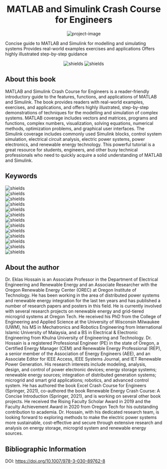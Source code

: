 <h1 align="center" id="title">MATLAB and Simulink Crash Course for Engineers</h1>

<p align="center"><img src="https://media.springernature.com/full/springer-static/cover-hires/book/978-3-030-89762-8?as=webp" alt="project-image"></p>

<p id="description">Concise guide to MATLAB and Simulink for modelling and simulating systems Provides real-world examples exercises and applications Offers highly illustrated step-by-step guidance</p>

<p align="center"><img src="https://img.shields.io/badge/Textbook%20%20-%20%C2%A9%202022%20-blue" alt="shields">&nbsp;<img src="https://img.shields.io/badge/Authors%20-%20%20Eklas%20Hossain%20-blue" alt="shields"></p>

  
  
<h2>About this book</h2>
MATLAB and Simulink Crash Course for Engineers is a reader-friendly introductory guide to the features, functions, and applications of MATLAB and Simulink. The book provides readers with real-world examples, exercises, and applications, and offers highly illustrated, step-by-step demonstrations of techniques for the modelling and simulation of complex systems. MATLAB coverage includes vectors and matrices, programs and functions, complex numbers, visualization, solving equations, numerical methods, optimization problems, and graphical user interfaces. The Simulink coverage includes commonly used Simulink blocks, control system simulation, electrical circuit analysis, electric power systems, power electronics, and renewable energy technology. This powerful tutorial is a great resource for students, engineers, and other busy technical professionals who need to quickly acquire a solid understanding of MATLAB and Simulink.
  
  
<h2>Keywords</h2>
<img src="https://img.shields.io/badge/MATLAB-8A2BE2" alt="shields"><br>
<img src="https://img.shields.io/badge/MathWorks-8A2BE2" alt="shields"><br>
<img src="https://img.shields.io/badge/Vectors%20and%20Matrices-8A2BE2" alt="shields"> <br>
<img src="https://img.shields.io/badge/Simulink-8A2BE2" alt="shields"><br>
<img src="https://img.shields.io/badge/Dynamical%20systems-8A2BE2" alt="shields"><br>
<img src="https://img.shields.io/badge/Graphical%20programming-8A2BE2" alt="shields"><br>
<img src="https://img.shields.io/badge/Numeric%20computing-8A2BE2" alt="shields"><br>
<img src="https://img.shields.io/badge/Graph%20Plotting-8A2BE2" alt="shields"><br>
<img src="https://img.shields.io/badge/Multidomain%20simulation-8A2BE2" alt="shields"><br>
<img src="https://img.shields.io/badge/Modelling%20and%20Simulation-8A2BE2" alt="shields"><br>
<img src="https://img.shields.io/badge/Model%20based%20design-8A2BE2" alt="shields"><br>
<img src="https://img.shields.io/badge/Test%20and%20Measurement-8A2BE2" alt="shields"><br>
<img src="https://img.shields.io/badge/Electrical%20systems-8A2BE2" alt="shields">

<h2>About the author</h2>
​Dr. Eklas Hossain is an Associate Professor in the Department of Electrical Engineering and Renewable Energy and an Associate Researcher with the Oregon Renewable Energy Center (OREC) at Oregon Institute of Technology. He has been working in the area of distributed power systems and renewable energy integration for the last ten years and has published a number of research papers and posters in this field. He is currently involved with several research projects on renewable energy and grid-tiered microgrid systems at Oregon Tech. He received his PhD from the College of Engineering and Applied Science at the University of Wisconsin Milwaukee (UWM), his MS in Mechatronics and Robotics Engineering from International Islamic University of Malaysia, and a BS in Electrical & Electronic Engineering from Khulna University of Engineering and Technology. Dr. Hossain is a registered Professional Engineer (PE) in the state of Oregon, a Certified Energy Manager (CEM) and Renewable Energy Professional (REP), a senior member of the Association of Energy Engineers (AEE), and an Associate Editor for IEEE Access, IEEE Systems Journal, and IET Renewable Power Generation. His research interests include modeling, analysis, design, and control of power electronic devices; energy storage systems; renewable energy sources; integration of distributed generation systems; microgrid and smart grid applications; robotics, and advanced control system. He has authored the book Excel Crash Course for Engineers (Springer, 2021), co-authored the book Renewable Energy Crash Course: A Concise Introduction (Springer, 2021), and is working on several other book projects. He received the Rising Faculty Scholar Award in 2019 and the Faculty Achievement Award in 2020 from Oregon Tech for his outstanding contribution to academia. Dr. Hossain, with his dedicated research team, is looking forward to exploring methods to make the electric power systems more sustainable, cost-effective and secure through extensive research and analysis on energy storage, microgrid system and renewable energy sources.

<h2>Bibliographic Information</h2>
DOI: <a href="https://doi.org/10.1007/978-3-030-89762-8">https://doi.org/10.1007/978-3-030-89762-8</a>  

  
